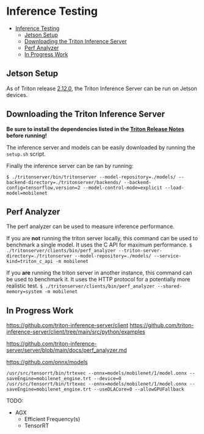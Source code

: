 # Inference Testing

- [Inference Testing](#inference-testing)
  - [Jetson Setup](#jetson-setup)
  - [Downloading the Triton Inference Server](#downloading-the-triton-inference-server)
  - [Perf Analyzer](#perf-analyzer)
  - [In Progress Work](#in-progress-work)

## Jetson Setup

As of Triton release [2.12.0](https://github.com/triton-inference-server/server/releases/tag/v2.12.0), the Triton Inference Server can be run on Jetson devices.


## Downloading the Triton Inference Server

**Be sure to install the dependencies listed in the [Triton Release Notes](https://github.com/triton-inference-server/server/releases/tag/v2.12.0) before running!**

The inference server and models can be easily downloaded by running the `setup.sh` script.

Finally the inference server can be ran by running:

`$ ./tritonserver/bin/tritonserver --model-repository=./models/ --backend-directory=./tritonserver/backends/ --backend-config=tensorflow,version=2 --model-control-mode=explicit --load-model=mobilenet`

## Perf Analyzer

The perf analyzer can be used to measure inference performance.

If you are **not** running the triton server locally, this command can be used to benchmark a single model. It uses the C API for maximum performance.
`$ ./tritonserver/clients/bin/perf_analyzer --triton-server-directory=./tritonserver --model-repository=./models/ --service-kind=triton_c_api -m mobilenet`

If you **are** running the triton server in another instance, this command can be used to benchmark it. It uses the HTTP protocol for a potentially more realistic test.
`$ ./tritonserver/clients/bin/perf_analyzer --shared-memory=system -m mobilenet`



## In Progress Work

https://github.com/triton-inference-server/client
https://github.com/triton-inference-server/client/tree/main/src/python/examples

https://github.com/triton-inference-server/server/blob/main/docs/perf_analyzer.md

https://github.com/onnx/models

`/usr/src/tensorrt/bin/trtexec --onnx=models/mobilenet/1/model.onnx --saveEngine=mobilenet_engine.trt --device=0`
`/usr/src/tensorrt/bin/trtexec --onnx=models/mobilenet/1/model.onnx --saveEngine=mobilenet_engine.trt --useDLACore=0 --allowGPUFallback`

TODO:
- AGX
  - Efficient Frequency(s)
  - TensorRT
